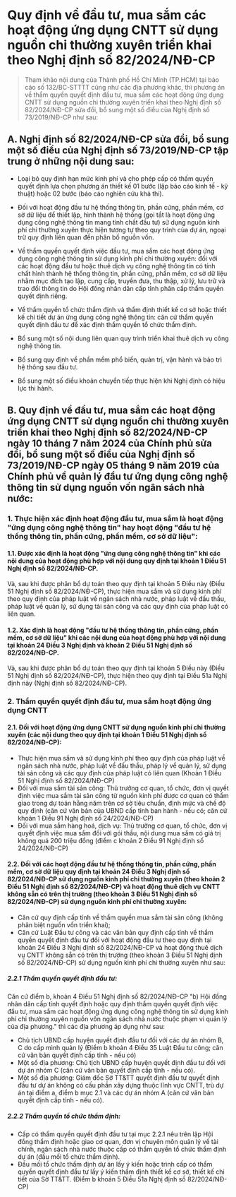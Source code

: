 # Quy định về đầu tư, mua sắm các hoạt động ứng dụng CNTT sử dụng nguồn chi thường xuyên triển khai theo Nghị định số 82/2024/NĐ-CP

> Tham khảo nội dung của Thành phố Hồ Chí Minh (TP.HCM) tại báo cáo số 132/BC-STTTT cũng như các địa phương khác, thì phương án về thẩm quyền quyết định đầu tư, mua sắm các hoạt động ứng dụng CNTT sử dụng nguồn chi thường xuyên triển khai theo Nghị định số 82/2024/NĐ-CP sửa đổi, bổ sung một số điều của Nghị định số 73/2019/NĐ-CP như sau:

## A. Nghị định số 82/2024/NĐ-CP sửa đổi, bổ sung một số điều của Nghị định số 73/2019/NĐ-CP tập trung ở những nội dung sau:

- Loại bỏ quy định hạn mức kinh phí và cho phép cấp có thấm quyền quyết định lựa chọn phương án thiết kế 01 bước (lập báo cáo kinh tế - kỹ thuật) hoặc 02 bước (báo cáo nghiên cứu khả thi).

- Đối với hoạt động đầu tư hệ thống thông tin, phần cứng, phần mềm, cơ sở dữ liệu để thiết lập, hình thành hệ thống (gọi tắt là hoạt động ứng dụng công nghệ thông tin mang tính chất đầu tư) sử dụng nguôn kinh phí chi thường xuyên thực hiện tương tự theo quy trình của dự án, ngoại trừ quy định liên quan đến phân bố nguồn vốn.

- Về thẩm quyền quyết định việc đầu tư, mua sắm các hoạt động ứng dụng công nghệ thông tin sử dụng kinh phí chi thường xuyên: đối với các hoạt động đầu tư hoặc thuê dịch vụ công nghệ thông tin có tính chất hình thành hệ thống thông tin, phần cứng, phần mềm, cơ sở dữ liệu nhằm mục đích tạo lập, cung cấp, truyền đưa, thu thập, xử lý, lưu trữ và trao đổi thông tin do Hội đồng nhân dân cấp tỉnh phân cấp thẩm quyền quyết định riêng.

- Về thẩm quyền tổ chức thẩm định và thẩm định thiết kế cơ sở hoặc thiết kế chi tiết dự án ứng dụng công nghệ thông tin: căn cứ thẩm quyền quyết định đầu tư để xác định thẩm quyền tổ chức thẩm định.

- Bổ sung một số nội dung liên quan quy trình triển khai thuê dịch vụ công nghệ thông tin.

- Bồ sung quy định về phần mềm phổ biến, quản trị, vận hành và bảo trì hệ thông sau đầu tư.

- Bổ sung một số điều khoản chuyển tiếp thực hiện khi Nghị định có hiệu lực thi hành.

## B. Quy định về đầu tư, mua sắm các hoạt động ứng dụng CNTT sử dụng nguồn chi thường xuyên triển khai theo Nghị định số 82/2024/NĐ-CP ngày 10 tháng 7 năm 2024 của Chính phủ sửa đổi, bổ sung một số điều của Nghị định số 73/2019/NĐ-CP ngày 05 tháng 9 năm 2019 của Chính phủ về quản lý đầu tư ứng dụng công nghệ thông tin sử dụng nguồn vốn ngân sách nhà nước:

### 1. Thực hiện xác định hoạt động đầu tư, mua sắm là hoạt động "ứng dụng công nghệ thông tin" hay hoạt động "đầu tư hệ thống thông tin, phần cứng, phần mềm, cơ sở dữ liệu":

#### 1.1. Được xác định là hoạt động "ứng dụng công nghệ thông tin" khi các nội dung của hoạt động phù hợp với nội dung quy định tại khoản 1 Điều 51 Nghị định số 82/2024/NĐ-CP.

Và, sau khi được phân bổ dự toán theo quy định tại khoản 5 Điều này (Điều 51 Nghị định số 82/2024/NĐ-CP), thực hiện mua sắm và sử dụng kinh phí theo quy định của pháp luật về ngân sách nhà nước, pháp luật về đấu thầu, pháp luật về quản lý, sử dụng tài sản công và các quy định của pháp luật có liên quan.

#### 1.2. Xác định là hoạt động "đầu tư hệ thống thông tin, phần cứng, phần mềm, cơ sở dữ liệu" khi các nội dung của hoạt động phù hợp với nội dung tại khoản 24 Điều 3 Nghị định và khoản 2 Điều 51 Nghị định số 82/2024/NĐ-CP.

Và, sau khi được phân bổ dự toán theo quy định tại khoản 5 Điều này (Điều 51 Nghị định số 82/2024/NĐ-CP), thực hiện theo quy định tại Điều 51a Nghị định này (Nghị định số 82/2024/NĐ-CP).

### 2. Thẩm quyền quyết định đầu tư, mua sắm hoạt động ứng dụng CNTT

#### 2.1. Đối với hoạt động ứng dụng CNTT sử dụng nguồn kinh phí chi thường xuyên (các nội dung theo quy định tại khoản 1 Điều 51 Nghị định số 82/2024/NĐ-CP):

- Thực hiện mua sắm và sử dụng kinh phí theo quy định của pháp luật về ngân sách nhà nước, pháp luật về đấu thầu, pháp lý về quản lý, sử dụng tài sản công và các quy định của pháp luật có liên quan (Khoản 1 Điều 51 Nghị định số 82/2024/NĐ-CP)
- Đối với mua sắm tài sản công: Thủ trưởng cơ quan, tổ chức, đơn vị quyết định việc mua sắm tài sản công từ nguồn kinh phí được cơ quan có thẩm giao trong dự toán hằng năm trên cơ sở tiêu chuẩn, định mức và chế độ quy định (căn cứ văn bản của UBND cấp tỉnh ban hành - nếu có; căn cứ khoản 1 Điều 91 Nghị định số 24/2024/NĐ-CP)
- Đối với mua sắm hàng hoá, dịch vụ: Thủ trưởng cơ quan, tổ chức, đơn vị quyết định việc mua sắm đối với gói thầu, nội dung mua sắm có giá trị không quá 200 triệu đồng (điểm c khoản 2 Điều 91 Nghị định số 24/2024/NĐ-CP)

#### 2.2. Đối với các hoạt động đầu tư hệ thống thông tin, phần cứng, phần mềm, cơ sở dữ liệu quy định tại khoản 24 Điều 3 Nghị định số 82/2024/NĐ-CP sử dụng nguồn kinh phí chi thường xuyên (theo khoản 2 Điều 51 Nghị định số 82/2024/NĐ-CP) và hoạt động thuê dịch vụ CNTT không sẵn có trên thị trường (theo khoản 3 Điều 51 Nghị định số 82/2024/NĐ-CP) sử dụng nguồn kinh phí chi thường xuyên:

- Căn cứ quy định cấp tỉnh về thẩm quyền mua sắm tài sản công (không phân biệt nguồn vốn triển khai);
- Căn cứ Luật Đầu tư công và các văn bản quy định cấp tỉnh về thẩm quyền quyết định đầu tư đối với hoạt động đầu tư theo quy định tại khoản 24 Điều 3 Nghị định số 82/2024/NĐ-CP và hoạt động thuê dịch vụ CNTT không sẵn có trên thị trường (theo khoản 3 Điều 51 Nghị định số 82/2024/NĐ-CP) sử dụng nguồn kinh phí chi thường xuyên như sau:

##### 2.2.1 Thẩm quyền quyết định đầu tư:

Căn cứ điểm b, khoản 4 Điều 51 Nghị định số 82/2024/NĐ-CP "b) Hội đồng nhân dân cấp tỉnh quyết định hoặc quy định thẩm quyền quyết định việc đầu tư, mua sắm các hoạt động ứng dụng công nghệ thông tin sử dụng kinh phí chi thường xuyên nguồn vốn ngân sách nhà nước thuộc phạm vi quản lý của địa phương." thì các địa phương áp dụng như sau:

- Chủ tịch UBND cấp huyện quyết định đầu tư đối với các dự án nhóm B, C do cấp mình quản lý (Điểm b khoản 4 Điều 35 Luật Đầu tư công; căn cứ văn bản quyết định cấp tỉnh - nếu có)
- Một số địa phương: Chủ tịch UBND cấp huyện quyết định đầu tư đối với dự án nhóm C (căn cứ văn bản quyết định cấp tỉnh - nếu có).
- Một số địa phương: Giám đốc Sở TT&TT quyết định đầu tư quyết định đầu tư dự án không có cấu phần xây dựng thuộc lĩnh vực CNTT, trù dự án tại điểm a, điểm b mục 2.1 và các dự án nhóm A (căn cứ văn bản quyết định cấp tỉnh - nếu có).

##### 2.2.2 Thẩm quyền tổ chức thẩm định:

- Cấp có thẩm quyền quyết định đầu tư tại mục 2.2.1 nêu trên lập Hội đồng thẩm định hoặc giao cơ quan, đơn vị chuyên môn quản lý về tài chính, ngân sách nhà nước thuộc cấp có thẩm quyền tổ chức thẩm định dự án (đầu mối tổ chức thẩm định).
- Đầu mối tổ chức thẩm định dự án lấy ý kiến hoặc trình cấp có thẩm quyền quyết định đầu tư lấy ý kiến thẩm định thiết kế cơ sở, thiết kế chi tiết của Sở TT&TT. (Điểm b khoản 5 Điều 51a Nghị định số 82/2024/NĐ-CP)